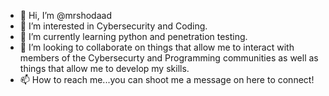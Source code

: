- 👋 Hi, I’m @mrshodaad
- 👀 I’m interested in Cybersecurity and Coding.
- 🌱 I’m currently learning python and penetration testing.
- 💞️ I’m looking to collaborate on things that allow me to interact with members of the Cybersecurty and Programming communities as well as things that allow me to develop my skills.
- 📫 How to reach me...you can shoot me a message on here to connect!

<!---
mrshodaad/mrshodaad is a ✨ special ✨ repository because its `README.md` (this file) appears on your GitHub profile.
You can click the Preview link to take a look at your changes.
--->
